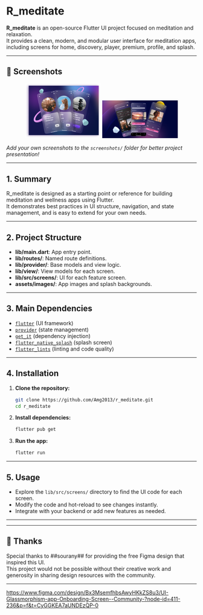 # R_meditate

**R_meditate** is an open-source Flutter UI project focused on meditation and relaxation.  
It provides a clean, modern, and modular user interface for meditation apps, including screens for home, discovery, player, premium, profile, and splash.

---

## 📱 Screenshots

<p align="center">
  <img src="screenshots/Onboarding Screen.png" alt="Home Screen" width="200"/>
  <img src="screenshots/Presentation.png" alt="Discover Screen" width="200"/>

</p>

*Add your own screenshots to the `screenshots/` folder for better project presentation!*

---

## 1. Summary

R_meditate is designed as a starting point or reference for building meditation and wellness apps using Flutter.  
It demonstrates best practices in UI structure, navigation, and state management, and is easy to extend for your own needs.

---

## 2. Project Structure
- **lib/main.dart**: App entry point.
- **lib/routes/**: Named route definitions.
- **lib/provider/**: Base models and view logic.
- **lib/view/**: View models for each screen.
- **lib/src/screens/**: UI for each feature screen.
- **assets/images/**: App images and splash backgrounds.

---

## 3. Main Dependencies

- [`flutter`](https://flutter.dev/) (UI framework)
- [`provider`](https://pub.dev/packages/provider) (state management)
- [`get_it`](https://pub.dev/packages/get_it) (dependency injection)
- [`flutter_native_splash`](https://pub.dev/packages/flutter_native_splash) (splash screen)
- [`flutter_lints`](https://pub.dev/packages/flutter_lints) (linting and code quality)

---

## 4. Installation

1. **Clone the repository:**
   ```sh
   git clone https://github.com/Amg2013/r_meditate.git
   cd r_meditate
   ```
2. **Install dependencies:**
   ```sh
   flutter pub get
   ```
3. **Run the app:**
   ```sh
   flutter run
   ```

---

## 5. Usage

- Explore the `lib/src/screens/` directory to find the UI code for each screen.
- Modify the code and hot-reload to see changes instantly.
- Integrate with your backend or add new features as needed.

---
---

## 🙏 Thanks

Special thanks to ##sourany## for providing the free Figma design that inspired this UI.  
This project would not be possible without their creative work and generosity in sharing design resources with the community.

---
https://www.figma.com/design/Bx3MsemfhbsAwyHKkZS8u3/UI-Glassmorphism-app-Onboarding-Screen--Community-?node-id=411-236&p=f&t=CyGGKEA7aUNDEzQP-0



